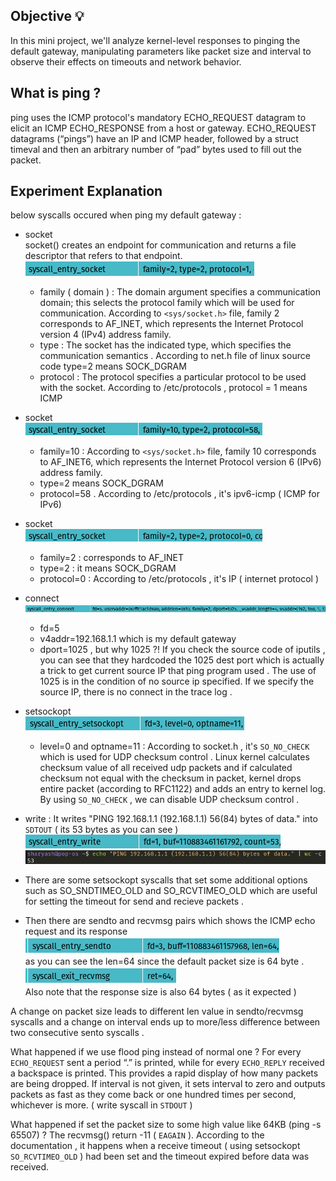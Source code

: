 ## Objective :bulb:
In this mini project, we'll analyze kernel-level responses to pinging the default gateway, manipulating parameters like packet size and interval to observe their effects on timeouts and network behavior.

## What is ping ? 
ping uses the ICMP protocol's mandatory ECHO_REQUEST datagram to elicit an ICMP ECHO_RESPONSE from a host or gateway. ECHO_REQUEST datagrams (“pings”) have an IP and ICMP header, followed by a struct timeval and then an arbitrary number of “pad” bytes used to fill out the packet.

## Experiment Explanation
below syscalls occured when ping my default gateway :
- socket\
    socket() creates an endpoint for communication and returns a file descriptor that refers to that endpoint.\
    ![alt text](images/image.png)
    - family ( domain ) : The  domain  argument  specifies a communication domain; this selects the protocol family which will be used for communication. According to `<sys/socket.h>` file, family 2 corresponds to AF_INET, which represents the Internet Protocol version 4 (IPv4) address family.
    - type : The  socket has the indicated type, which specifies the communication semantics . According to net.h file of linux source code type=2 means SOCK_DGRAM
    - protocol :  The protocol specifies a particular protocol to be used with the socket. According to /etc/protocols , protocol = 1 means ICMP 

- socket\
    ![alt text](images/image-2.png)
    - family=10 : According to `<sys/socket.h>` file, family 10 corresponds to AF_INET6, which represents the Internet Protocol version 6 (IPv6) address family.
    - type=2 means SOCK_DGRAM
    - protocol=58 . According to /etc/protocols , it's ipv6-icmp ( ICMP for IPv6)

- socket\
    ![alt text](images/image-1.png)
    - family=2 : corresponds to AF_INET
    - type=2 : it means SOCK_DGRAM
    - protocol=0 : According to /etc/protocols , it's IP ( internet protocol )

- connect\
    ![alt text](images/image-3.png)
    - fd=5
    - v4addr=192.168.1.1 which is my default gateway
    - dport=1025 , but why 1025 ?! If you check the source code of iputils , you can see that they hardcoded the 1025 dest port which is actually a trick to get current source IP that ping program used . The use of 1025 is in the condition of no source ip specified. If we specify the source IP, there is no connect in the trace log .

- setsockopt\
    ![alt text](images/image-4.png)
    - level=0 and optname=11 : According to socket.h , it's `SO_NO_CHECK` which is used for UDP checksum control . Linux kernel calculates checksum value of all received udp packets and if calculated checksum not equal with the checksum in packet, kernel drops entire packet (according to RFC1122) and adds an entry to kernel log. By using `SO_NO_CHECK` , we can disable UDP checksum control . 

- write : It writes "PING 192.168.1.1 (192.168.1.1) 56(84) bytes of data." into `SDTOUT` ( its 53 bytes as you can see )
    ![alt text](images/image-5.png)
    ![alt text](images/image-8.png)

- There are some setsockopt syscalls that set some additional options such as SO_SNDTIMEO_OLD and SO_RCVTIMEO_OLD which are useful for setting the timeout for send and recieve packets . 

- Then there are sendto and recvmsg pairs which shows the ICMP echo request and its response\
![alt text](images/image-9.png)\
as you can see the len=64 since the default packet size is 64 byte .\
![alt text](images/image-10.png)\
Also note that the response size is also 64 bytes ( as it expected )

A change on packet size leads to different len value in sendto/recvmsg syscalls and a change on interval ends up to more/less difference between two consecutive sento syscalls  .

What happened if we use flood ping instead of normal one ? 
For every `ECHO_REQUEST` sent a period “.” is printed, while for every `ECHO_REPLY` received a backspace is printed. This provides a rapid display of how many packets are being dropped. If interval is not given, it sets interval to zero and outputs packets as fast as they come back or one hundred times per second, whichever is more. ( write syscall in `STDOUT` )

What happened if set the packet size to some high value like 64KB (ping -s 65507) ? 
The recvmsg() return -11 ( `EAGAIN` ). According to the documentation , it happens when a receive timeout ( using setsockopt `SO_RCVTIMEO_OLD` ) had  been set and the timeout expired before data was received.